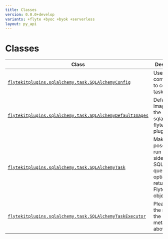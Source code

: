 ```yaml
---
title: Classes
version: 0.0.0+develop
variants: +flyte +byoc +byok +serverless
layout: py_api
---
```


# Classes

| Class | Description |
|-|-|
| [`flytekitplugins.sqlalchemy.task.SQLAlchemyConfig`](../packages/flytekitplugins.sqlalchemy.task#flytekitpluginssqlalchemytasksqlalchemyconfig) |Use this configuration to configure task. |
| [`flytekitplugins.sqlalchemy.task.SQLAlchemyDefaultImages`](../packages/flytekitplugins.sqlalchemy.task#flytekitpluginssqlalchemytasksqlalchemydefaultimages) |Default images for the sqlalchemy flytekit plugin. |
| [`flytekitplugins.sqlalchemy.task.SQLAlchemyTask`](../packages/flytekitplugins.sqlalchemy.task#flytekitpluginssqlalchemytasksqlalchemytask) |Makes it possible to run client side SQLAlchemy queries that optionally return a FlyteSchema object. |
| [`flytekitplugins.sqlalchemy.task.SQLAlchemyTaskExecutor`](../packages/flytekitplugins.sqlalchemy.task#flytekitpluginssqlalchemytasksqlalchemytaskexecutor) |Please see the notes for the metaclass above first. |
